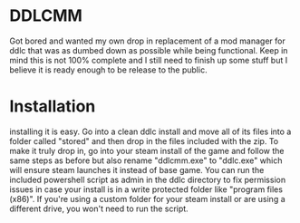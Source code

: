 # DDLCMM

Got bored and wanted my own drop in replacement of a mod manager for ddlc that was as dumbed down as possible while being functional. Keep in mind this is not 100% complete and I still need to finish up some stuff but I believe it is ready enough to be release to the public.

# Installation

installing it is easy. Go into a clean ddlc install and move all of its files into a folder called "stored" and then drop in the files included with the zip. To make it truly drop in, go into your steam install of the game and follow the same steps as before but also rename "ddlcmm.exe" to "ddlc.exe" which will ensure steam launches it instead of base game. You can run the included powershell script as admin in the ddlc directory to fix permission issues in case your install is in a write protected folder like "program files (x86)". If you're using a custom folder for your steam install or are using a different drive, you won't need to run the script.